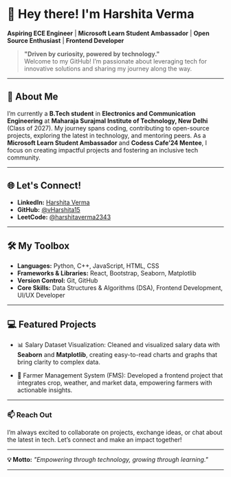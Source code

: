 # 👋 Hey there! I'm Harshita Verma

**Aspiring ECE Engineer** | **Microsoft Learn Student Ambassador** | **Open Source Enthusiast** | **Frontend Developer**

> **"Driven by curiosity, powered by technology."**  
> Welcome to my GitHub! I’m passionate about leveraging tech for innovative solutions and sharing my journey along the way.

---

## 🌟 About Me
I’m currently a **B.Tech student** in **Electronics and Communication Engineering** at **Maharaja Surajmal Institute of Technology, New Delhi** (Class of 2027). My journey spans coding, contributing to open-source projects, exploring the latest in technology, and mentoring peers. As a **Microsoft Learn Student Ambassador** and **Codess Cafe’24 Mentee**, I focus on creating impactful projects and fostering an inclusive tech community.

---

## 🌐 Let's Connect!
- **LinkedIn:** [Harshita Verma](https://www.linkedin.com/in/harshita-verma-453954292/)
- **GitHub:** [@vHarshita15](https://github.com/vHarshita15)
- **LeetCode:** [@harshitaverma2343](https://leetcode.com/u/harshitaverma2343/)

---

## 🛠️ My Toolbox
- **Languages:** Python, C++, JavaScript, HTML, CSS
- **Frameworks & Libraries:** React, Bootstrap, Seaborn, Matplotlib
- **Version Control:** Git, GitHub
- **Core Skills:** Data Structures & Algorithms (DSA), Frontend Development, UI/UX Developer
---

## 💻 Featured Projects
- 📊 Salary Dataset Visualization: 
   Cleaned and visualized salary data with **Seaborn** and **Matplotlib**, creating easy-to-read charts and graphs that bring clarity to complex data.

- 🌱 Farmer Management System (FMS):
   Developed a frontend project that integrates crop, weather, and market data, empowering farmers with actionable insights.
---

### 📫 Reach Out
I’m always excited to collaborate on projects, exchange ideas, or chat about the latest in tech. Let’s connect and make an impact together!

---

**💡 Motto:** _"Empowering through technology, growing through learning."_

---


<!---
vHarshita15/vHarshita15 is a ✨ special ✨ repository because its `README.md` (this file) appears on your GitHub profile.
You can click the Preview link to take a look at your changes.
--->
